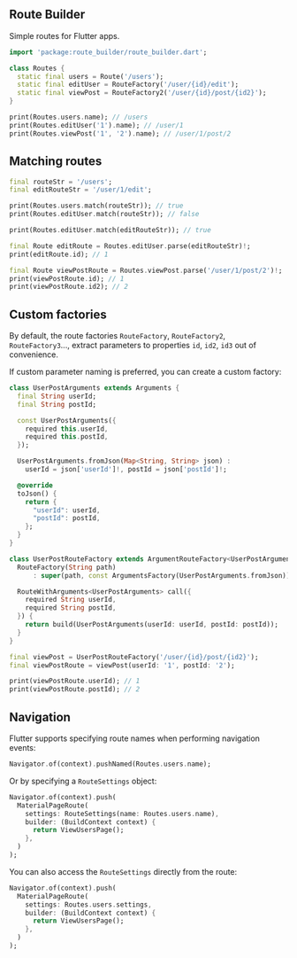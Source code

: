## Route Builder

Simple routes for Flutter apps.

```dart
import 'package:route_builder/route_builder.dart';

class Routes {
  static final users = Route('/users');
  static final editUser = RouteFactory('/user/{id}/edit');
  static final viewPost = RouteFactory2('/user/{id}/post/{id2}');
}

print(Routes.users.name); // /users
print(Routes.editUser('1').name); // /user/1
print(Routes.viewPost('1', '2').name); // /user/1/post/2
```

## Matching routes

```dart
final routeStr = '/users';
final editRouteStr = '/user/1/edit';

print(Routes.users.match(routeStr)); // true
print(Routes.editUser.match(routeStr)); // false

print(Routes.editUser.match(editRouteStr)); // true

final Route editRoute = Routes.editUser.parse(editRouteStr)!;
print(editRoute.id); // 1

final Route viewPostRoute = Routes.viewPost.parse('/user/1/post/2')!;
print(viewPostRoute.id); // 1
print(viewPostRoute.id2); // 2
```

## Custom factories

By default, the route factories `RouteFactory`, `RouteFactory2`, `RouteFactory3`..., extract parameters
to properties `id`, `id2`, `id3` out of convenience.

If custom parameter naming is preferred, you can create a custom factory:

```dart
class UserPostArguments extends Arguments {
  final String userId;
  final String postId;

  const UserPostArguments({
    required this.userId,
    required this.postId,
  });

  UserPostArguments.fromJson(Map<String, String> json) :
    userId = json['userId']!, postId = json['postId']!;

  @override
  toJson() {
    return {
      "userId": userId,
      "postId": postId,
    };
  }
}

class UserPostRouteFactory extends ArgumentRouteFactory<UserPostArguments> {
  RouteFactory(String path)
      : super(path, const ArgumentsFactory(UserPostArguments.fromJson));

  RouteWithArguments<UserPostArguments> call({
    required String userId,
    required String postId,
  }) {
    return build(UserPostArguments(userId: userId, postId: postId));
  }
}

final viewPost = UserPostRouteFactory('/user/{id}/post/{id2}');
final viewPostRoute = viewPost(userId: '1', postId: '2');

print(viewPostRoute.userId); // 1
print(viewPostRoute.postId); // 2
```

## Navigation

Flutter supports specifying route names when performing navigation events:

```dart
Navigator.of(context).pushNamed(Routes.users.name);
```

Or by specifying a `RouteSettings` object:

```dart
Navigator.of(context).push(
  MaterialPageRoute(
    settings: RouteSettings(name: Routes.users.name),
    builder: (BuildContext context) {
      return ViewUsersPage();
    },
  )
);
```

You can also access the `RouteSettings` directly from the route:


```dart
Navigator.of(context).push(
  MaterialPageRoute(
    settings: Routes.users.settings,
    builder: (BuildContext context) {
      return ViewUsersPage();
    },
  )
);
```
